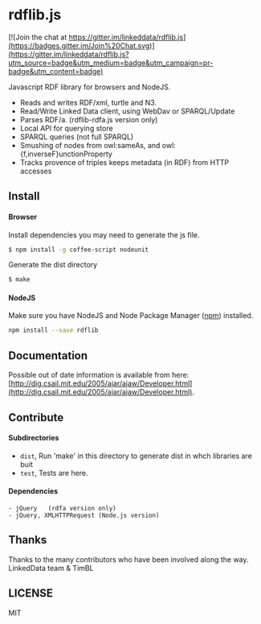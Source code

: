 # rdflib.js

[![Join the chat at https://gitter.im/linkeddata/rdflib.js](https://badges.gitter.im/Join%20Chat.svg)](https://gitter.im/linkeddata/rdflib.js?utm_source=badge&utm_medium=badge&utm_campaign=pr-badge&utm_content=badge)

Javascript RDF library for browsers and NodeJS.

- Reads and writes RDF/xml, turtle and N3.
- Read/Write Linked Data client, using WebDav or SPARQL/Update
- Parses RDF/a. (rdflib-rdfa.js version only)
- Local API for querying store
- SPARQL queries (not full SPARQL)
- Smushing of nodes from owl:sameAs, and owl:{f,inverseF}unctionProperty
- Tracks provence of triples keeps metadata (in RDF) from HTTP accesses

## Install

#### Browser

Install dependencies you may need to generate the js file.

```bash
$ npm install -g coffee-script nodeunit   
```

Generate the dist directory

```bash
$ make
```

#### NodeJS

Make sure you have NodeJS and Node Package Manager ([npm](https://npmjs.org/)) installed.
```bash
npm install --save rdflib
```

## Documentation

Possible out of date information is available from here: [http://dig.csail.mit.edu/2005/ajar/ajaw/Developer.html](http://dig.csail.mit.edu/2005/ajar/ajaw/Developer.html).

## Contribute

#### Subdirectories

- `dist`, Run 'make' in this directory to generate dist in whch libraries are buit
- `test`, Tests are here.

#### Dependencies

    - jQuery   (rdfa version only)
    - jQuery, XMLHTTPRequest (Node.js version)

## Thanks

Thanks to the many contributors who have been involved along the way.
LinkedData team & TimBL

## LICENSE
MIT
